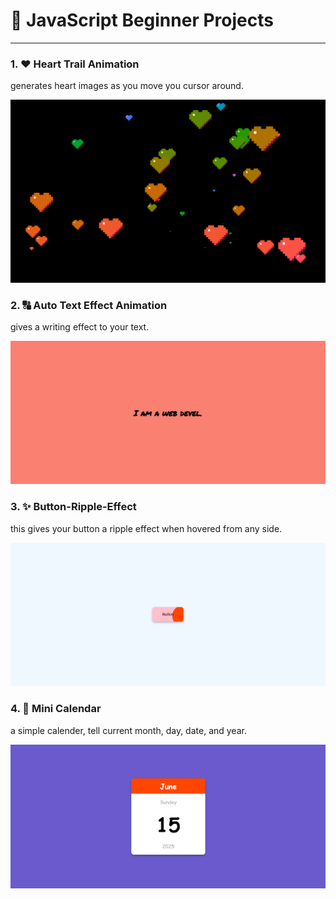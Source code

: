 # 🚀 JavaScript Beginner Projects
---
### 1. ❤ Heart Trail Animation
generates heart images as you move you cursor around.

![heart-trail-animation](Heart-Trail-Animation/heart-trail-animation.png)

### 2. 🔠 Auto Text Effect Animation
gives a writing effect to your text.

![auto-text-effect-animation](Auto-Text-Effect-Animation/auto-text-effect-animation.png)

### 3. ✨ Button-Ripple-Effect
this gives your button a ripple effect when hovered from any side.

![button-ripple-effect](Button-Ripple-Effect/button-ripple-effect.jpg)

### 4. 📅 Mini Calendar
a simple calender, tell current month, day, date, and year.

![mini-calendar](Mini-Calender/mini-calender.png)
